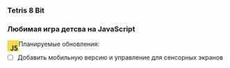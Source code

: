 ### Tetris 8 Bit

### Любимая игра детсва на JavaScript
<img align="left" alt="JavaScript" width="26px" src="https://raw.githubusercontent.com/github/explore/80688e429a7d4ef2fca1e82350fe8e3517d3494d/topics/javascript/javascript.png" />
Планируемые обновления:

- [ ] Добавить мобильную версию и управление для сенсорных экранов
